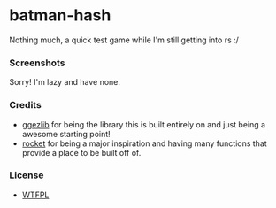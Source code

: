 # batman-hash
Nothing much, a quick test game while I'm still getting into rs :/

### Screenshots
Sorry! I'm lazy and have none.

### Credits
* [ggezlib](https://github.com/ggez/ggez) for being the library this is built entirely on and just being a awesome starting point!
* [rocket](https://github.com/aochagavia/rocket) for being a major inspiration and having many functions that provide a place to be built off of.

### License
* [WTFPL](https://choosealicense.com/licenses/wtfpl/)